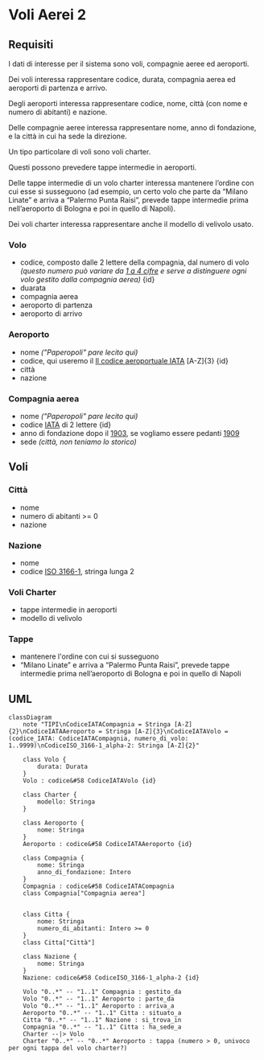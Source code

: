# Voli Aerei 2 

## Requisiti

I dati di interesse per il sistema sono voli, compagnie aeree ed aeroporti.

Dei voli interessa rappresentare codice, durata, compagnia aerea ed aeroporti di partenza e arrivo.

Degli aeroporti interessa rappresentare codice, nome, città (con nome e numero di abitanti) e nazione.

Delle compagnie aeree interessa rappresentare nome, anno di fondazione, e la città in cui ha sede la direzione.

Un tipo particolare di voli sono voli charter. 

Questi possono prevedere tappe intermedie in aeroporti. 

Delle tappe intermedie di un volo charter interessa mantenere l’ordine con cui esse si susseguono (ad esempio, un certo volo che parte da “Milano Linate” e arriva a “Palermo Punta Raisi”, prevede tappe intermedie prima nell’aeroporto di Bologna e poi in quello di Napoli). 

Dei voli charter interessa rappresentare anche il modello di velivolo usato.

### Volo

- codice, composto dalle 2 lettere della compagnia, dal numero di volo _(questo numero può variare da [1 a 4 cifre](https://it.wikipedia.org/wiki/Numero_di_volo) e serve a distinguere ogni volo gestito dalla compagnia aerea)_ {id}
- duarata
- compagnia aerea
- aeroporto di partenza
- aeroporto di arrivo


### Aeroporto

- nome _("Paperopoli" pare lecito qui)_
- codice, qui useremo il [Il codice aeroportuale IATA](https://it.wikipedia.org/wiki/Codice_aeroportuale_IATA) [A-Z]{3} {id}
- città
- nazione


### Compagnia aerea 

- nome _("Paperopoli" pare lecito qui)_
- codice [IATA](https://www.uniquevisitor.it/magazine/codici-voli-compagnie-aeree.php) di 2 lettere {id}
- anno di fondazione dopo il [1903](https://www.corriere.it/tecnologia/23_dicembre_17/il-primo-volo-dei-fratelli-wright-ha-decollato-120-anni-fa-e-duro-solo-12-secondi-f737b3c3-be79-475b-89c2-de129a206xlk.shtml), se vogliamo essere pedanti [1909](https://it.wikipedia.org/wiki/Compagnia_aerea#DELAG,\_la_prima_compagnia_aerea_del_mondo)
- sede _(città, non teniamo lo storico)_

## Voli

### Città

- nome
- numero di abitanti >= 0 
- nazione 

### Nazione
- nome
- codice [ISO 3166-1](https://it.wikipedia.org/wiki/ISO_3166-1), stringa lunga 2

### Voli Charter
- tappe intermedie in aeroporti
- modello di velivolo

### Tappe
- mantenere l'ordine con cui si susseguono
- “Milano Linate” e arriva a “Palermo Punta Raisi”, prevede tappe intermedie prima nell’aeroporto di Bologna e poi in quello di Napoli

## UML

```mermaid
classDiagram
    note "TIPI\nCodiceIATACompagnia = Stringa [A-Z]{2}\nCodiceIATAAeroporto = Stringa [A-Z]{3}\nCodiceIATAVolo = (codice_IATA: CodiceIATACompagnia, numero_di_volo: 1..9999)\nCodiceISO_3166-1_alpha-2: Stringa [A-Z]{2}"

    class Volo {
        durata: Durata 
    }
    Volo : codice&#58 CodiceIATAVolo {id}

    class Charter {
        modello: Stringa
    }

    class Aeroporto {
        nome: Stringa
    } 
    Aeroporto : codice&#58 CodiceIATAAeroporto {id}

    class Compagnia {
        nome: Stringa
        anno_di_fondazione: Intero
    }
    Compagnia : codice&#58 CodiceIATACompagnia 
    class Compagnia["Compagnia aerea"]


    class Citta {
        nome: Stringa
        numero_di_abitanti: Intero >= 0
    }
    class Citta["Città"]

    class Nazione {
        nome: Stringa
    }
    Nazione: codice&#58 CodiceISO_3166-1_alpha-2 {id}

    Volo "0..*" -- "1..1" Compagnia : gestito_da
    Volo "0..*" -- "1..1" Aeroporto : parte_da
    Volo "0..*" -- "1..1" Aeroporto : arriva_a 
    Aeroporto "0..*" -- "1..1" Citta : situato_a
    Citta "0..*" -- "1..1" Nazione : si_trova_in
    Compagnia "0..*" -- "1..1" Citta : ha_sede_a 
    Charter --|> Volo
    Charter "0..*" -- "0..*" Aeroporto : tappa (numero > 0, univoco per ogni tappa del volo charter?)
```
